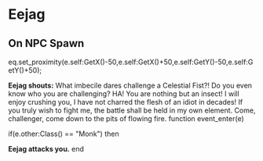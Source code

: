 # Eejag
## On NPC Spawn

eq.set_proximity(e.self:GetX()-50,e.self:GetX()+50,e.self:GetY()-50,e.self:GetY()+50);

**Eejag shouts:** <span class="text-danger">What imbecile dares challenge a Celestial Fist?! Do you even know who you are challenging? HA! You are nothing but an insect! I will enjoy crushing you, I have not charred the flesh of an idiot in decades! If you truly wish to fight me, the battle shall be held in my own element. Come, challenger, come down to the pits of flowing fire.</span>
function event_enter(e)

if(e.other:Class() == "Monk") then





**Eejag attacks you.**
end

